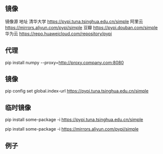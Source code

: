 ## 镜像

镜像源	地址
清华大学	https://pypi.tuna.tsinghua.edu.cn/simple
阿里云	https://mirrors.aliyun.com/pypi/simple
豆瓣	https://pypi.douban.com/simple
华为云	https://repo.huaweicloud.com/repository/pypi

## 代理

pip install numpy --proxy=http://proxy.company.com:8080

## 镜像

pip config set global.index-url https://pypi.tuna.tsinghua.edu.cn/simple

## 临时镜像

pip install some-package -i https://pypi.tuna.tsinghua.edu.cn/simple

pip install some-package -i https://mirrors.aliyun.com/pypi/simple

## 例子

